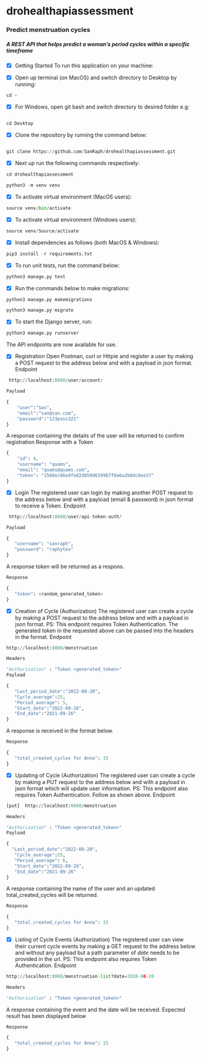 # drohealthapiassessment

### Predict menstruation cycles


##### A REST API that helps predict a woman’s period cycles within a specific timeframe

* [x] Getting Started
To run this application on your machine:

* [x] Open up terminal (on MacOS) and switch directory to Desktop by running:

```Python
cd ~

```
* [x] For Windows, open git bash and switch directory to desired folder e.g:

```Python

cd Desktop

```

* [x] Clone the repository by running the command below:


```Python

git clone https://github.com/SanRaph/drohealthapiassessment.git

```

* [x] Next up run the following commands respectively:

```Python
cd drohealthapiassessment
```

```Python
python3 -m venv venv
```
 
* [x] To activate virtual environment (MacOS users):
```Python
source venv/bin/activate
```
* [x] To activate virtual environment (Windows users):
```Python
source venv/Source/activate
```
* [x] Install dependencies as follows (both MacOS & Windows):
```Python
pip3 install -r requirements.txt
```
* [x] To run unit tests, run the command below:
```Python
python3 manage.py test
```

* [x] Run the commands below to make migrations:
```Python
python3 manage.py makemigrations
```
```Python
python3 manage.py migrate
```

* [x] To start the Django server, run:
```Python
python3 manage.py runserver
```
The API endpoints are now available for use.

* [x] Registration
Open Postman, curl or Httpie and register a user by making a POST request to the address below and with a payload in json format.
Endpoint

```Python
 http://localhost:8080/user/account/

```

```Python
Payload

{
    "user":"San",
    "email":"san@san.com",
    "password":"123pass321"
}
```


A response containing the details of the user will be returned to confirm registration
Response with a Token

```Python
{
    "id": 4,
    "username": "quams",
    "email": "quams@quams.com",
    "token": "1560ec66e4fe82d859d619967f0a6a2b8dc0ee37"
}

```

* [x] Login
The registered user can login by making another POST request to the address below and with a payload (email & password) in json format to receive a Token.
Endpoint

```Python
 http://localhost:8080/user/api-token-auth/

```
 
 ```Python
Payload

{
    "username": "sanraph",
    "password": "raphytex"
}
```
A response token will be returned as a respons.

 ```Python
Response

{
    "token": <random_generated_token>
}
```
* [x] Creation of Cycle (Authorization)
The registered user can create a cycle by making a POST request to the address below and with a payload in json format.
PS: This endpoint requires Token Authentication. The generated token in the requested above can be passed into the headers in the format.
Endpoint

```Python
http://localhost:8080/menstruation

```



 ```Python
 Headers

"Authorization" : "Token <generated_token>"
Payload

{
    "Last_period_date":"2022-08-20",
    "Cycle_average":25,
    "Period_average": 5,
    "Start_date":"2022-09-26",
    "End_date":"2021-09-26"
}


```
A response is received in the format below.

 ```Python
 Response

{
    "total_created_cycles for Anna": 15
}

```

* [x] Updating of Cycle (Authorization)
The registered user can create a cycle by making a PUT request to the address below and with a payload in json format which will update user information.
PS: This endpoint also requires Token Authentication. Follow as shown above.
Endpoint

```Python
[put]  http://localhost:8080/menstruation

```

 ```Python
Headers

"Authorization" : "Token <generated_token>"
Payload

{
   "Last_period_date":"2022-08-20",
    "Cycle_average":25,
    "Period_average": 6,
    "Start_date":"2022-09-26",
    "End_date":"2021-09-26"
}

```

A response containing the name of the user and an updated total_created_cycles will be returned.
 ```Python
 Response

{
    "total_created_cycles for Anna": 15
}

```
* [x] Listing of Cycle Events (Authorization)
The registered user can view their current cycle events by making a GET request to the address below and without any payload but a path parameter of <i>date</i> needs to be provided in the url.
PS: This endpoint also requires Token Authentication.
Endpoint

```Python
http://localhost:8080/menstruation-list?date=2020-06-20

```

 ```Python
 Headers

"Authorization" : "Token <generated_token>"

```

A response containing the event and the date will be received.
Expected result has been displayed below
 ```Python
 Response

{
    "total_created_cycles for Anna": 15
}

```
